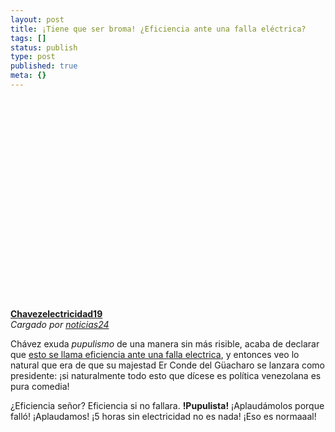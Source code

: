 ```yaml
---
layout: post
title: ¡Tiene que ser broma! ¿Eficiencia ante una falla eléctrica?
tags: []
status: publish
type: post
published: true
meta: {}
---
```

<div><object width="420" height="336"><param name="movie" value="http://www.dailymotion.com/swf/k14jnwhNRsPIRuOdWr&related=0"></param><param name="allowFullScreen" value="true"></param><param name="allowScriptAccess" value="always"></param><embed src="http://www.dailymotion.com/swf/k14jnwhNRsPIRuOdWr&related=0" type="application/x-shockwave-flash" width="420" height="336" allowFullScreen="true" allowScriptAccess="always"></embed></object><br /><b><a href="http://www.dailymotion.com/video/x74k3v_chavezelectricidad19_news">Chavezelectricidad19</a></b><br /><i>Cargado por <a href="http://www.dailymotion.com/noticias24">noticias24</a></i></div>

Chávez exuda <em>pupulismo</em> de una manera sin más risible, acaba de declarar que <a href="http://www.noticias24.com/actualidad/noticia/18982/esto-se-llama-eficiencia-ante-una-falla-electrica/">esto se llama eficiencia ante una falla electrica</a>, y entonces veo lo natural que era de que su majestad Er Conde del Güacharo se lanzara como presidente: ¡si naturalmente todo esto que dícese es política venezolana es pura comedia!

¿Eficiencia señor? Eficiencia si no fallara. <strong>!Pupulista!</strong> ¡Aplaudámolos porque falló! ¡Aplaudamos! ¡5 horas sin electricidad no es nada! ¡Eso es normaaal!
